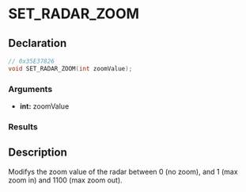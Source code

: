 # SET_RADAR_ZOOM

## Declaration
```cpp
// 0x35E37826
void SET_RADAR_ZOOM(int zoomValue);
```

### Arguments
- **int:** zoomValue

### Results

## Description
Modifys the zoom value of the radar between 0 (no zoom), and 1 (max zoom in) and 1100 (max zoom out).